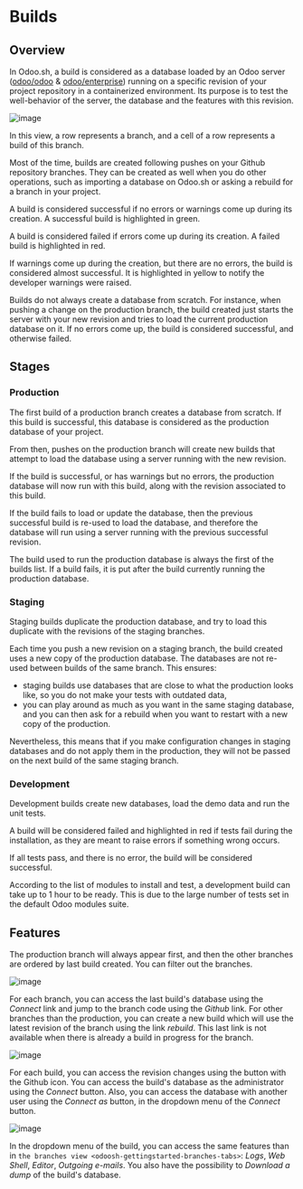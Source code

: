 # Builds

## Overview

In Odoo.sh, a build is considered as a database loaded by an Odoo server
([odoo/odoo](https://github.com/odoo/odoo) &
[odoo/enterprise](https://github.com/odoo/enterprise)) running on a
specific revision of your project repository in a containerized
environment. Its purpose is to test the well-behavior of the server, the
database and the features with this revision.

![image](builds/interface-builds.png)

In this view, a row represents a branch, and a cell of a row represents
a build of this branch.

Most of the time, builds are created following pushes on your Github
repository branches. They can be created as well when you do other
operations, such as importing a database on Odoo.sh or asking a rebuild
for a branch in your project.

A build is considered successful if no errors or warnings come up during
its creation. A successful build is highlighted in green.

A build is considered failed if errors come up during its creation. A
failed build is highlighted in red.

If warnings come up during the creation, but there are no errors, the
build is considered almost successful. It is highlighted in yellow to
notify the developer warnings were raised.

Builds do not always create a database from scratch. For instance, when
pushing a change on the production branch, the build created just starts
the server with your new revision and tries to load the current
production database on it. If no errors come up, the build is considered
successful, and otherwise failed.

## Stages

### Production

The first build of a production branch creates a database from scratch.
If this build is successful, this database is considered as the
production database of your project.

From then, pushes on the production branch will create new builds that
attempt to load the database using a server running with the new
revision.

If the build is successful, or has warnings but no errors, the
production database will now run with this build, along with the
revision associated to this build.

If the build fails to load or update the database, then the previous
successful build is re-used to load the database, and therefore the
database will run using a server running with the previous successful
revision.

The build used to run the production database is always the first of the
builds list. If a build fails, it is put after the build currently
running the production database.

### Staging

Staging builds duplicate the production database, and try to load this
duplicate with the revisions of the staging branches.

Each time you push a new revision on a staging branch, the build created
uses a new copy of the production database. The databases are not
re-used between builds of the same branch. This ensures:

  - staging builds use databases that are close to what the production
    looks like, so you do not make your tests with outdated data,
  - you can play around as much as you want in the same staging
    database, and you can then ask for a rebuild when you want to
    restart with a new copy of the production.

Nevertheless, this means that if you make configuration changes in
staging databases and do not apply them in the production, they will not
be passed on the next build of the same staging branch.

### Development

Development builds create new databases, load the demo data and run the
unit tests.

A build will be considered failed and highlighted in red if tests fail
during the installation, as they are meant to raise errors if something
wrong occurs.

If all tests pass, and there is no error, the build will be considered
successful.

According to the list of modules to install and test, a development
build can take up to 1 hour to be ready. This is due to the large number
of tests set in the default Odoo modules suite.

## Features

The production branch will always appear first, and then the other
branches are ordered by last build created. You can filter out the
branches.

![image](builds/interface-builds-branches.png)

For each branch, you can access the last build's database using the
*Connect* link and jump to the branch code using the *Github* link. For
other branches than the production, you can create a new build which
will use the latest revision of the branch using the link *rebuild*.
This last link is not available when there is already a build in
progress for the branch.

![image](builds/interface-builds-build.png)

For each build, you can access the revision changes using the button
with the Github icon. You can access the build's database as the
administrator using the *Connect* button. Also, you can access the
database with another user using the *Connect as* button, in the
dropdown menu of the *Connect* button.

<div id="odoosh-gettingstarted-builds-download-dump">

![image](builds/interface-builds-build-dropdown.png)

</div>

<div id="odoosh-gettingstarted-builds-dropdown-menu">

In the dropdown menu of the build, you can access the same features than
in `the branches view
<odoosh-gettingstarted-branches-tabs>`: *Logs*, *Web Shell*, *Editor*,
*Outgoing e-mails*. You also have the possibility to *Download a dump*
of the build's database.

</div>

